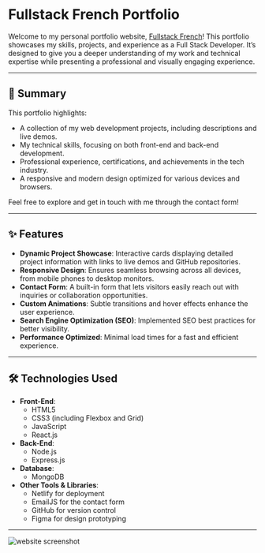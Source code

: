 # Fullstack French Portfolio

Welcome to my personal portfolio website, [Fullstack French](https://fullstackfrench.netlify.app/)! This portfolio showcases my skills, projects, and experience as a Full Stack Developer. It’s designed to give you a deeper understanding of my work and technical expertise while presenting a professional and visually engaging experience.

---

## 🌟 Summary

This portfolio highlights:
- A collection of my web development projects, including descriptions and live demos.
- My technical skills, focusing on both front-end and back-end development.
- Professional experience, certifications, and achievements in the tech industry.
- A responsive and modern design optimized for various devices and browsers.

Feel free to explore and get in touch with me through the contact form!

---

## ✨ Features

- **Dynamic Project Showcase**: Interactive cards displaying detailed project information with links to live demos and GitHub repositories.
- **Responsive Design**: Ensures seamless browsing across all devices, from mobile phones to desktop monitors.
- **Contact Form**: A built-in form that lets visitors easily reach out with inquiries or collaboration opportunities.
- **Custom Animations**: Subtle transitions and hover effects enhance the user experience.
- **Search Engine Optimization (SEO)**: Implemented SEO best practices for better visibility.
- **Performance Optimized**: Minimal load times for a fast and efficient experience.

---

## 🛠️ Technologies Used

- **Front-End**:  
  - HTML5  
  - CSS3 (including Flexbox and Grid)  
  - JavaScript  
  - React.js  
- **Back-End**:  
  - Node.js  
  - Express.js  
- **Database**:  
  - MongoDB  
- **Other Tools & Libraries**:  
  - Netlify for deployment  
  - EmailJS for the contact form  
  - GitHub for version control  
  - Figma for design prototyping  

---

![website screenshot](https://i.imgur.com/btdmHmo.png)
